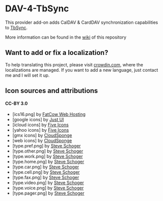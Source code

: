# DAV-4-TbSync
This provider add-on adds CalDAV & CardDAV synchronization capabilities to [TbSync](https://github.com/jobisoft/TbSync/).

More information can be found in the [wiki](https://github.com/jobisoft/DAV-4-TbSync/wiki/About:-Provider-for-CalDAV-&-CardDAV) of this repository


## Want to add or fix a localization?
To help translating this project, please visit [crowdin.com](https://crowdin.com/profile/jobisoft), where the localizations are managed. If you want to add a new language, just contact me and I will set it up.


## Icon sources and attributions

#### CC-BY 3.0
* [ics16.png] by [FatCow Web Hosting](https://www.iconfinder.com/icons/35803/)
* [google icons] by [Just UI](https://www.iconfinder.com/icons/1298745/)
* [icloud icons] by [Five Icons](https://www.iconfinder.com/icons/252111/apple_icon)
* [yahoo icons] by [Five Icons](https://www.iconfinder.com/icons/252070/yahoo_icon)
* [gmx icons] by [CloudSponge](https://www.iconfinder.com/icons/1175604/address_book_contact_contacts_email_gmx_square_icon)
* [web icons] by [CloudSponge](https://www.iconfinder.com/icons/1175616/address_book_contact_contacts_email_mail_square_webde_icon)
* [type.pref.png] by [Steve Schoger](https://www.iconfinder.com/icons/3671863/)
* [type.other.png] by [Steve Schoger](https://www.iconfinder.com/icons/3671671/)
* [type.work.png] by [Steve Schoger](https://www.iconfinder.com/icons/3671695/)
* [type.home.png] by [Steve Schoger](https://www.iconfinder.com/icons/3671775/)
* [type.car.png] by [Steve Schoger](https://www.iconfinder.com/icons/3671885/)
* [type.cell.png] by [Steve Schoger](https://www.iconfinder.com/icons/3671810/)
* [type.fax.png] by [Steve Schoger](https://www.iconfinder.com/icons/3671840/)
* [type.video.png] by [Steve Schoger](https://www.iconfinder.com/icons/3671900/)
* [type.voice.png] by [Steve Schoger](https://www.iconfinder.com/icons/3671831/)
* [type.pager.png] by [Steve Schoger](https://www.iconfinder.com/icons/3671720/)


